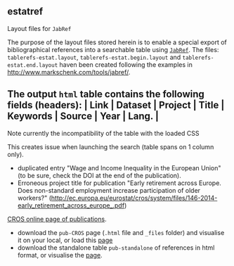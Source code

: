 ## estatref

Layout files for `JabRef`

The purpose of the layout files stored herein is to enable a special export of bibliographical references into a searchable table using [`JabRef`](http://www.jabref.org). The files: `tablerefs-estat.layout`, `tablerefs-estat.begin.layout` and `tablerefs-estat.end.layout` haven been created following the examples in http://www.markschenk.com/tools/jabref/.

The output `html` table contains the following fields (headers):
| Link | Dataset | Project | Title | Keywords |	Source | Year | Lang. |
-----------------------------------------------------------------------

Note currently the incompatibility of the table with the loaded CSS

  <link type="text/css" rel="stylesheet" href="CROS-publication-2016_files/css_P0C19k7C3TsKm7hg3wFHvSzcEa7tBnpz4vdfXBuz5_A.css" media="all">
  
This creates issue when launching the search (table spans on 1 column only).

-	duplicated entry "Wage and Income Inequality in the European Union" (to be sure, check the DOI at the end of the publication).
-	Erroneous project title for publication "Early retirement across Europe. Does non-standard employment increase participation of older workers?" (http://ec.europa.eu/eurostat/cros/system/files/146-2014-early_retirement_across_europe_.pdf)

[CROS online page of publications](https://ec.europa.eu/eurostat/cros/content/publications-received_en).

* download the `pub-CROS` page (`.html` file and `_files` folder) and visualise it on your local, or load this [page](http://htmlpreview.github.io/?https://github.com/gjacopo/bodylanguage/blob/master/estatref/pub-CROS.html)
* download the standalone table `pub-standalone` of references in html format, or visualise the [page](http://htmlpreview.github.io/?https://github.com/gjacopo/bodylanguage/blob/master/estatref/pub-standalone.html).
